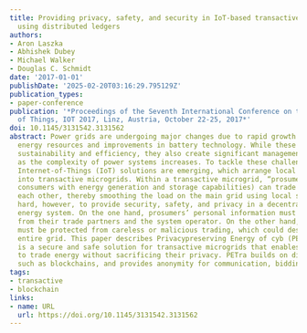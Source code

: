 ```yaml
---
title: Providing privacy, safety, and security in IoT-based transactive energy systems
  using distributed ledgers
authors:
- Aron Laszka
- Abhishek Dubey
- Michael Walker
- Douglas C. Schmidt
date: '2017-01-01'
publishDate: '2025-02-20T03:16:29.795129Z'
publication_types:
- paper-conference
publication: '*Proceedings of the Seventh International Conference on the Internet
  of Things, IOT 2017, Linz, Austria, October 22-25, 2017*'
doi: 10.1145/3131542.3131562
abstract: Power grids are undergoing major changes due to rapid growth in renewable
  energy resources and improvements in battery technology. While these changes enhance
  sustainability and efficiency, they also create significant management challenges
  as the complexity of power systems increases. To tackle these challenges, decentralized
  Internet-of-Things (IoT) solutions are emerging, which arrange local communities
  into transactive microgrids. Within a transactive microgrid, “prosumers” (i.e.,
  consumers with energy generation and storage capabilities) can trade energy with
  each other, thereby smoothing the load on the main grid using local supply. It is
  hard, however, to provide security, safety, and privacy in a decentralized and transactive
  energy system. On the one hand, prosumers’ personal information must be protected
  from their trade partners and the system operator. On the other hand, the system
  must be protected from careless or malicious trading, which could destabilize the
  entire grid. This paper describes Privacypreserving Energy of cyb (PETra), which
  is a secure and safe solution for transactive microgrids that enables consumers
  to trade energy without sacrificing their privacy. PETra builds on distributed ledgers,
  such as blockchains, and provides anonymity for communication, bidding, and trading.
tags:
- transactive
- blockchain
links:
- name: URL
  url: https://doi.org/10.1145/3131542.3131562
---
```

